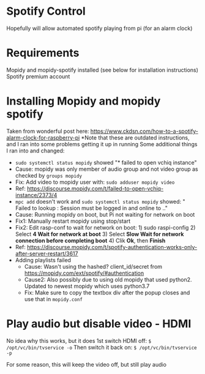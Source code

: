 # Spotify Control
Hopefully will allow automated spotify playing from pi (for an alarm clock)

# Requirements
Mopidy and mopidy-spotify installed (see below for installation instructions)
Spotify premium account

# Installing Mopidy and mopidy spotify
Taken from wonderful post here:
https://www.ckdsn.com/how-to-a-spotify-alarm-clock-for-raspberry-pi
*Note that these are outdated instructions, and I ran into some problems getting it up in running
Some additional things I ran into and changed:
*  `sudo systemctl status mopidy` showed "* failed to open vchiq instance"  
  *  Cause: mopidy was only member of audio group and not video group as checked by `groups mopidy`
  *  Fix: Add video to mopidy user with: `sudo adduser mopidy video`
  *  Ref: https://discourse.mopidy.com/t/failed-to-open-vchiq-instance/2373/4
*  `mpc add` doesn't work and `sudo systemctl status mopidy` showed: " Failed to lookup : Session must be logged in and online to .."  
  *  Cause: Running mopidy on boot, but Pi not waiting for network on boot
  *  Fix1: Manually restart mopidy using stop/start
  *  Fix2: Edit rasp-conf to wait for network on boot:
	1) sudo raspi-config
 	2) Select **4 Wait for network at boot**
	3) Select **Slow Wait for network connection before completing boot**
	4) Clik **Ok**, then **Finish**
  *  Ref: https://discourse.mopidy.com/t/spotify-authentication-works-only-after-server-restart/3617
* Adding playlists failed
  *  Cause: Wasn't using the hashed? client_id/secret from https://mopidy.com/ext/spotify/#authentication
  *  Cause2: Also possibly due to using old mopidy that used python2. Updated to newest mopidy which uses python3.7
  *  Fix: Make sure to copy the textbox div after the popup closes and use that in `mopidy.conf`

# Play audio but disable video - HDMI
No idea why this works, but it does
1st switch HDMI off:
`$ /opt/vc/bin/tvservice -o`
Then switch it back on:
`$ /opt/vc/bin/tvservice -p`

For some reason, this will keep the video off, but still play audio
